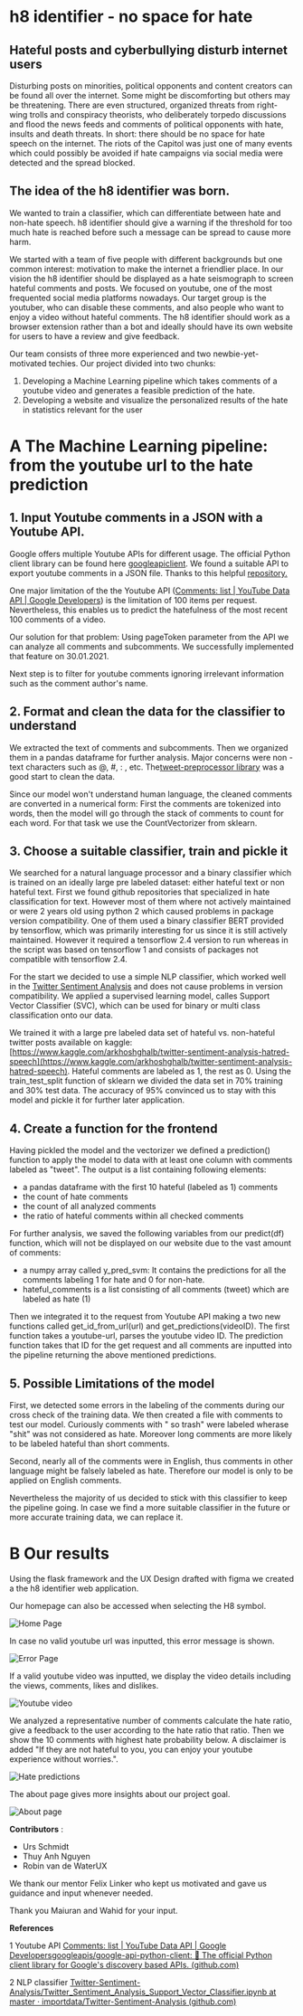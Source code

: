 # h8 identifier - no space for hate

## Hateful posts and cyberbullying disturb internet users

Disturbing posts on minorities, political opponents and content creators can be found all over the internet. Some might be discomforting but others may be threatening. There are even structured, organized threats from right-wing trolls and conspiracy theorists, who deliberately torpedo discussions and flood the news feeds and comments of political opponents with hate, insults and death threats. In short: there should be no space for hate speech on the internet. The riots of the Capitol was just one of many events which could possibly be avoided if hate campaigns via social media were detected and the spread blocked.

## The idea of the h8 identifier was born.

We wanted to train a classifier, which can differentiate between hate and non-hate speech. h8 identifier should give a warning if the threshold for too much hate is reached before such a message can be spread to cause more harm.

We started with a team of five people with different backgrounds but one common interest: motivation to make the internet a friendlier place. In our vision the h8 identifier should be displayed as a hate seismograph to screen hateful comments and posts. We focused on youtube, one of the most frequented social media platforms nowadays. Our target group is the youtuber, who can disable these comments, and also people who want to enjoy a video without hateful comments. The h8 identifier should work as a browser extension rather than a bot and ideally should have its own website for users to have a review and give feedback.

Our team consists of three more experienced and two newbie-yet-motivated techies. Our project divided into two chunks:

1. Developing a Machine Learning pipeline which takes comments of a youtube video and generates a feasible prediction of the hate.
2. Developing a website and visualize the personalized results of the hate in statistics relevant  for the user

# A The Machine Learning pipeline: from the youtube url to the hate prediction

## 1. Input Youtube comments in a JSON with a Youtube API.

Google offers multiple Youtube APIs for different usage. The official Python client library can be found here [googleapiclient](https://googleapis.github.io/google-api-python-client/docs/epy/index.html). We found a suitable API to export youtube comments in a JSON file. Thanks to this helpful [repository.](https://github.com/googleapis/google-api-python-client)

One major limitation of the the Youtube API ([Comments: list  |  YouTube Data API  |  Google Developers](https://developers.google.com/youtube/v3/docs/comments/list)) is the limitation of 100 items per request. Nevertheless, this enables us to predict the hatefulness of the most recent 100 comments of a video.

Our solution for that problem: Using pageToken parameter from the API we can analyze all comments and subcomments. We successfully implemented that feature on 30.01.2021.

Next step is to filter for youtube comments ignoring irrelevant information such as the comment author&#39;s name.

## 2. Format and clean the data for the classifier to understand

We extracted the text of comments and subcomments. Then we organized them in a pandas dataframe for further analysis. Major concerns were non -text characters such as @, #, : , etc. The[tweet-preprocessor library](https://pypi.org/project/tweet-preprocessor/) was a good start to clean the data.

Since our model won&#39;t understand human language, the cleaned comments are converted in a numerical form: First the comments are tokenized into words, then the model will go through the stack of comments to count for each word. For that task we use the CountVectorizer from sklearn.

## 3. Choose a suitable classifier, train and pickle it

We searched for a natural language processor and a binary classifier which is trained on an ideally large pre labeled dataset: either hateful text or non hateful text. First we found github repositories that specialized in hate classification for text. However most of them where not actively maintained or were 2 years old using python 2 which caused problems in package version compatibility. One of them used a binary classifier BERT provided by tensorflow, which was primarily interesting for us since it is still actively maintained. However it required a tensorflow 2.4 version to run whereas in the script was based on tensorflow 1 and consists of packages not compatible with tensorflow 2.4.

For the start we decided to use a simple NLP classifier, which worked well in the [Twitter Sentiment Analysis](https://github.com/topics/twitter-sentiment-analysis) and does not cause problems in version compatibility.  We applied a supervised learning model, calles Support Vector Classifier (SVC), which can be used for binary or multi class classification onto our data.

We trained it with a large pre labeled data set of hateful vs. non-hateful twitter posts available on kaggle: [https://www.kaggle.com/arkhoshghalb/twitter-sentiment-analysis-hatred-speech](https://www.kaggle.com/arkhoshghalb/twitter-sentiment-analysis-hatred-speech). Hateful comments are labeled as 1, the rest as 0. Using the train\_test\_split function of sklearn we divided the data set in 70% training and 30% test data.  The accuracy of 95% convinced us to stay with this model and pickle it for further later application.

## 4. Create a function for the frontend

Having pickled the model and the vectorizer we defined a prediction() function to apply the model to data with at least one column with comments labeled as &quot;tweet&quot;. The output is a list containing following elements:

- a pandas dataframe with the first 10 hateful (labeled as 1) comments
- the count of hate comments
- the count of all analyzed comments
- the ratio of hateful comments within all checked comments

For further analysis, we saved the following variables from our predict(df) function, which will not be displayed on our website due to the vast amount of comments:

- a numpy array called y\_pred\_svm: It contains the predictions for all the comments labeling 1 for hate and 0 for non-hate.
- hateful\_comments is a list consisting of all comments (tweet) which are labeled as hate (1)

Then we integrated it to the request from Youtube API making a two new functions  called get\_id\_from\_url(url) and get\_predictions(videoID). The first function takes a youtube-url, parses the youtube video ID. The prediction function takes that ID for the get request and all comments are inputted into the pipeline returning the above mentioned predictions.

## 5. Possible Limitations of the model

First, we detected some errors in the labeling of the comments during our cross check of the training data. We then created a file with comments to test our model. Curiously comments with &quot; so trash&quot; were labeled wherase &quot;shit&quot; was not considered as hate. Moreover long comments are more likely to be labeled hateful than short comments.

Second, nearly all of the comments were in English, thus comments in other language might be falsely labeled as hate. Therefore our model is only to be applied on English comments.

Nevertheless the majority of us decided to stick with this classifier to keep the pipeline going. In case we find a more suitable classifier in the future or more accurate training data, we can replace it.

# B Our results

Using the flask framework and the UX Design drafted with figma we created a the h8 identifier web application.

Our homepage can also be accessed when selecting the H8 symbol.

![Home Page](./Screenshots/home.png)

In case no valid youtube url was inputted, this error message is shown.

![Error Page](./Screenshots/error.png)

If a valid youtube video was inputted, we display the video details including the views, comments, likes and dislikes.

![Youtube video](./Screenshots/Video.png)

We analyzed a representative number of comments calculate the hate ratio, give a feedback to the user according to the hate ratio that ratio. Then we show the 10 comments with highest hate probability below. A disclaimer is added &quot;If they are not hateful to you, you can enjoy your youtube experience without worries.&quot;.

![Hate predictions](./Screenshots/hate_comments.png)

The about page gives more insights about our project goal.

![About page](./Screenshots/about.png)

**Contributors** :

- Urs Schmidt
- Thuy Anh Nguyen
- Robin van de WaterUX

We thank our mentor Felix Linker who kept us motivated and gave us guidance and input whenever needed.

Thank you Maiuran and Wahid for your input.

**References**

1 Youtube API [Comments: list  |  YouTube Data API  |  Google Developers](https://developers.google.com/youtube/v3/docs/comments/list)[googleapis/google-api-python-client:  🐍 The official Python client library for Google&#39;s discovery based APIs. (github.com)](https://github.com/googleapis/google-api-python-client)

2 NLP classifier [Twitter-Sentiment-Analysis/Twitter\_Sentiment\_Analysis\_Support\_Vector\_Classifier.ipynb at master · importdata/Twitter-Sentiment-Analysis (github.com)](https://github.com/importdata/Twitter-Sentiment-Analysis/blob/master/Twitter_Sentiment_Analysis_Support_Vector_Classifier.ipynb)